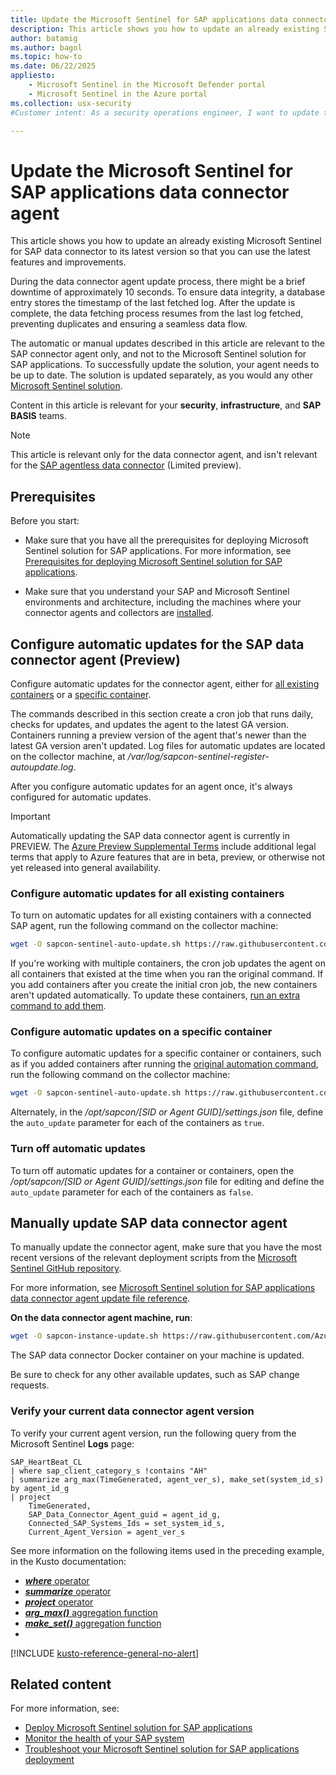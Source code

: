 ```yaml
---
title: Update the Microsoft Sentinel for SAP applications data connector agent
description: This article shows you how to update an already existing SAP data connector to its latest version.
author: batamig
ms.author: bagol
ms.topic: how-to
ms.date: 06/22/2025
appliesto:
    - Microsoft Sentinel in the Microsoft Defender portal
    - Microsoft Sentinel in the Azure portal
ms.collection: usx-security
#Customer intent: As a security operations engineer, I want to update the Microsoft Sentinel for SAP applications data connector agent so that I can ensure my SAP data integration is using the latest features and security updates.

---
```


# Update the Microsoft Sentinel for SAP applications data connector agent

This article shows you how to update an already existing Microsoft Sentinel for SAP data connector to its latest version so that you can use the latest features and improvements.

During the data connector agent update process, there might be a brief downtime of approximately 10 seconds. To ensure data integrity, a database entry stores the timestamp of the last fetched log. After the update is complete, the data fetching process resumes from the last log fetched, preventing duplicates and ensuring a seamless data flow.

The automatic or manual updates described in this article are relevant to the SAP connector agent only, and not to the Microsoft Sentinel solution for SAP applications. To successfully update the solution, your agent needs to be up to date. The solution is updated separately, as you would any other [Microsoft Sentinel solution](../sentinel-solutions-deploy.md#install-or-update-content).

Content in this article is relevant for your **security**, **infrastructure**, and  **SAP BASIS** teams. 

> [!NOTE]
> This article is relevant only for the data connector agent, and isn't relevant for the [SAP agentless data connector](deployment-overview.md#data-connector) (Limited preview).
>

## Prerequisites

Before you start:

- Make sure that you have all the prerequisites for deploying Microsoft Sentinel solution for SAP applications. For more information, see [Prerequisites for deploying Microsoft Sentinel solution for SAP applications](prerequisites-for-deploying-sap-continuous-threat-monitoring.md).

- Make sure that you understand your SAP and Microsoft Sentinel environments and architecture, including the machines where your connector agents and collectors are [installed](deploy-data-connector-agent-container.md).

## Configure automatic updates for the SAP data connector agent (Preview)

Configure automatic updates for the connector agent, either for [all existing containers](#configure-automatic-updates-for-all-existing-containers) or a [specific container](#configure-automatic-updates-on-a-specific-container).

The commands described in this section create a cron job that runs daily, checks for updates, and updates the agent to the latest GA version. Containers running a preview version of the agent that's newer than the latest GA version aren't updated. Log files for automatic updates are located on the collector machine, at */var/log/sapcon-sentinel-register-autoupdate.log*.

After you configure automatic updates for an agent once, it's always configured for automatic updates.

> [!IMPORTANT]
> Automatically updating the SAP data connector agent is currently in PREVIEW. The [Azure Preview Supplemental Terms](https://azure.microsoft.com/support/legal/preview-supplemental-terms/) include additional legal terms that apply to Azure features that are in beta, preview, or otherwise not yet released into general availability.

### Configure automatic updates for all existing containers

To turn on automatic updates for all existing containers with a connected SAP agent, run the following command on the collector machine:

```bash
wget -O sapcon-sentinel-auto-update.sh https://raw.githubusercontent.com/Azure/Azure-Sentinel/master/Solutions/SAP/sapcon-sentinel-auto-update.sh && bash ./sapcon-sentinel-auto-update.sh 
```

If you're working with multiple containers, the cron job updates the agent on all containers that existed at the time when you ran the original command. If you add containers after you create the initial cron job, the new containers aren't updated automatically. To update these containers, [run an extra command to add them](#configure-automatic-updates-on-a-specific-container).

### Configure automatic updates on a specific container

To configure automatic updates for a specific container or containers, such as if you added containers after running the [original automation command](#configure-automatic-updates-for-all-existing-containers), run the following command on the collector machine:

```bash
wget -O sapcon-sentinel-auto-update.sh https://raw.githubusercontent.com/Azure/Azure-Sentinel/master/Solutions/SAP/sapcon-sentinel-auto-update.sh && bash ./sapcon-sentinel-auto-update.sh --containername <containername> [--containername <containername>]...
```

Alternately, in the */opt/sapcon/[SID or Agent GUID]/settings.json* file, define the `auto_update` parameter for each of the containers as `true`.

### Turn off automatic updates

To turn off automatic updates for a container or containers, open the */opt/sapcon/[SID or Agent GUID]/settings.json* file for editing and define the `auto_update` parameter for each of the containers as `false`.

## Manually update SAP data connector agent

To manually update the connector agent, make sure that you have the most recent versions of the relevant deployment scripts from the [Microsoft Sentinel GitHub repository](https://github.com/Azure/Azure-Sentinel/tree/master/Solutions/SAP).

For more information, see [Microsoft Sentinel solution for SAP applications data connector agent update file reference](reference-update.md).

**On the data connector agent machine, run**:

```bash
wget -O sapcon-instance-update.sh https://raw.githubusercontent.com/Azure/Azure-Sentinel/master/Solutions/SAP/sapcon-instance-update.sh && bash ./sapcon-instance-update.sh
```

The SAP data connector Docker container on your machine is updated.

Be sure to check for any other available updates, such as SAP change requests.

### Verify your current data connector agent version

To verify your current agent version, run the following query from the Microsoft Sentinel **Logs** page:

```Kusto
SAP_HeartBeat_CL
| where sap_client_category_s !contains "AH"
| summarize arg_max(TimeGenerated, agent_ver_s), make_set(system_id_s) by agent_id_g
| project
    TimeGenerated,
    SAP_Data_Connector_Agent_guid = agent_id_g,
    Connected_SAP_Systems_Ids = set_system_id_s,
    Current_Agent_Version = agent_ver_s
```

See more information on the following items used in the preceding example, in the Kusto documentation:
- [***where*** operator](/kusto/query/where-operator?view=microsoft-sentinel&preserve-view=true)
- [***summarize*** operator](/kusto/query/summarize-operator?view=microsoft-sentinel&preserve-view=true)
- [***project*** operator](/kusto/query/project-operator?view=microsoft-sentinel&preserve-view=true)
- [***arg_max()*** aggregation function](/kusto/query/arg-max-aggregation-function?view=microsoft-sentinel&preserve-view=true)
- [***make_set()*** aggregation function](/kusto/query/make-set-aggregation-function?view=microsoft-sentinel&preserve-view=true)
- 
[!INCLUDE [kusto-reference-general-no-alert](../includes/kusto-reference-general-no-alert.md)]


## Related content

For more information, see:

- [Deploy Microsoft Sentinel solution for SAP applications](deployment-overview.md)
- [Monitor the health of your SAP system](../monitor-sap-system-health.md)
- [Troubleshoot your Microsoft Sentinel solution for SAP applications deployment](sap-deploy-troubleshoot.md)
